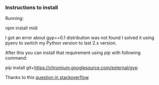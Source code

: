 ### Instructions to install 

Running:

npm install midi

I got an error about gyp==0.1 distribution was not found
I solved it using pyenv to switch my Python version to last 2.x version.

After this you can install that requirement using pip with following command:

pip install git+https://chromium.googlesource.com/external/gyp


Thanks to this [question in stackoverflow](https://stackoverflow.com/questions/40025591/the-gyp-0-1-distribution-was-not-found)
